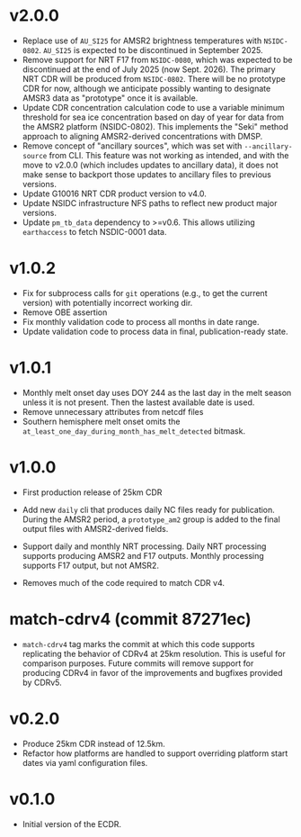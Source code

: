 # v2.0.0

* Replace use of `AU_SI25` for AMSR2 brightness temperatures with
  `NSIDC-0802`. `AU_SI25` is expected to be discontinued in September 2025.
* Remove support for NRT F17 from `NSIDC-0080`, which was expected to be
  discontinued at the end of July 2025 (now Sept. 2026). The primary NRT CDR
  will be produced from `NSIDC-0802`. There will be no prototype CDR for now,
  although we anticipate possibly wanting to designate AMSR3 data as "prototype"
  once it is available.
* Update CDR concentration calculation code to use a variable minimum threshold
  for sea ice concentration based on day of year for data from the AMSR2
  platform (NSIDC-0802). This implements the "Seki" method approach to aligning
  AMSR2-derived concentrations with DMSP.
* Remove concept of "ancillary sources", which was set with `--ancillary-source`
  from CLI. This feature was not working as intended, and with the move to
  v2.0.0 (which includes updates to ancillary data), it does not make sense to
  backport those updates to ancillary files to previous versions.
* Update G10016 NRT CDR product version to v4.0.
* Update NSIDC infrastructure NFS paths to reflect new product major versions.
* Update `pm_tb_data` dependency to >=v0.6. This allows utilizing `earthaccess`
  to fetch NSDIC-0001 data.

# v1.0.2

* Fix for subprocess calls for `git` operations (e.g., to get the current
  version) with potentially incorrect working dir.
* Remove OBE assertion
* Fix monthly validation code to process all months in date range.
* Update validation code to process data in final, publication-ready state.

# v1.0.1

* Monthly melt onset day uses DOY 244 as the last day in the melt season unless
  it is not present. Then the lastest available date is used.
* Remove unnecessary attributes from netcdf files
* Southern hemisphere melt onset omits the
  `at_least_one_day_during_month_has_melt_detected` bitmask.

# v1.0.0

* First production release of 25km CDR

* Add new `daily` cli that produces daily NC files ready for publication. During
  the AMSR2 period, a `prototype_am2` group is added to the final output files
  with AMSR2-derived fields.

* Support daily and monthly NRT processing. Daily NRT processing supports
  producing AMSR2 and F17 outputs. Monthly processing supports F17 output, but
  not AMSR2.

* Removes much of the code required to match CDR v4.

# match-cdrv4 (commit 87271ec)

* `match-cdrv4` tag marks the commit at which this code supports replicating the
  behavior of CDRv4 at 25km resolution. This is useful for comparison
  purposes. Future commits will remove support for producing CDRv4 in favor of
  the improvements and bugfixes provided by CDRv5.

# v0.2.0

* Produce 25km CDR instead of 12.5km.
* Refactor how platforms are handled to support overriding platform start dates
  via yaml configuration files.


# v0.1.0

* Initial version of the ECDR.
